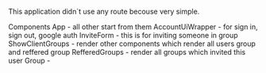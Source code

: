 This application didn`t use any route becouse very simple. 

Components
App              - all other start from them
AccountUiWrapper - for sign in, sign out, google auth
InviteForm       - this is for inviting someone in group
ShowClientGroups - render other components which render all users group and reffered group
RefferedGroups   - render all groups which invited this user
Group            - 

